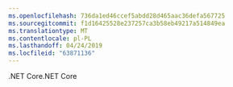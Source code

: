 ```yaml
---
ms.openlocfilehash: 736da1ed46ccef5abdd28d465aac36defa567725
ms.sourcegitcommit: f1d16425528e237257ca3b58eb49217a514849ea
ms.translationtype: MT
ms.contentlocale: pl-PL
ms.lasthandoff: 04/24/2019
ms.locfileid: "63871136"
---
```

<span data-ttu-id="16e46-101">.NET Core</span><span class="sxs-lookup"><span data-stu-id="16e46-101">.NET Core</span></span>